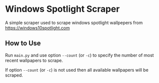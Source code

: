 # Windows Spotlight Scraper
A simple scraper used to scrape windows spotlight wallpepers from https://windows10spotlight.com

## How to Use
Run `main.py` and use option `--count` (or `-c`) to specify the number of most recent wallpapers to scrape.

If option `--count` (or `-c`) is not used then all available wallpapers will be scraped.

